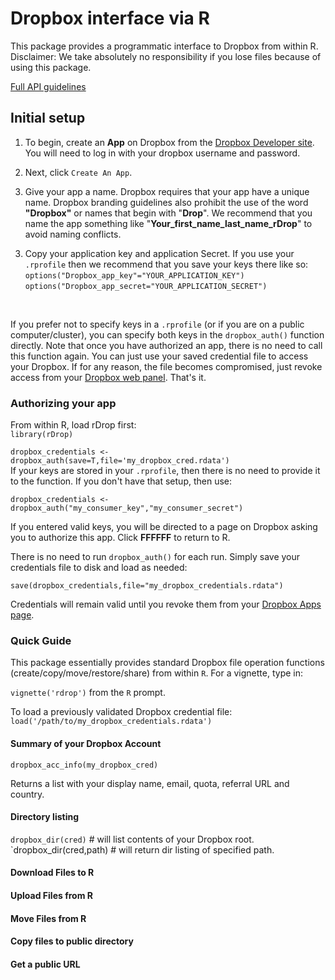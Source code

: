 # Dropbox interface via R

This package provides a  programmatic interface to Dropbox from within R. Disclaimer: We take absolutely no responsibility if you lose files because of using this package.

[Full API guidelines](https://www2.dropbox.com/developers/reference/api)


## Initial setup
1. To begin, create an **App** on Dropbox from the [Dropbox Developer site](https://www2.dropbox.com/developers/apps). You will need to log in with your dropbox username and password.

2. Next, click `Create An App`.

<!-- Screenshot -->


3. Give your app a name. Dropbox requires that your app have a unique name. Dropbox branding guidelines also prohibit the use of the word **"Dropbox"** or names that begin with "**Drop**". We recommend that you name the app something like "**Your_first_name_last_name_rDrop**" to avoid naming conflicts.

<!-- Screenshot -->

3. Copy your application key and application Secret. If you use your `.rprofile` then we recommend that you save your keys there like so: <br>
`options("Dropbox_app_key"="YOUR_APPLICATION_KEY")`<br>
`options("Dropbox_app_secret="YOUR_APPLICATION_SECRET")`
<br>

<!-- Screenshot -->

If you prefer not to specify keys in a `.rprofile` (or if you are on a public computer/cluster), you can specify both keys in the `dropbox_auth()` function directly. Note that once you have authorized an app, there is no need to call this function again. You can just use your saved credential file to access your Dropbox. If for any reason, the file becomes compromised, just revoke access from your [Dropbox web panel](https://www2.dropbox.com/developers/apps).
That's it.

### Authorizing your app
From within R, load rDrop first: <br>
`library(rDrop)`

 `dropbox_credentials <- dropbox_auth(save=T,file='my_dropbox_cred.rdata')`
 <br>
 If your keys are stored in your `.rprofile`, then there is no need to provide it to the function. If you don't have that setup, then use: <br>

 `dropbox_credentials <- dropbox_auth("my_consumer_key","my_consumer_secret")` <br>

 If you entered valid keys, you will be directed to a page on Dropbox asking you to authorize this app. Click **FFFFFF** to return to R.

 There is no need to run `dropbox_auth()` for each run. Simply save your credentials file to disk and load as needed:

 `save(dropbox_credentials,file="my_dropbox_credentials.rdata")`

 Credentials will remain valid until you revoke them from your [Dropbox Apps page](https://www2.dropbox.com/developers/apps).


### Quick Guide
This package essentially provides standard Dropbox file operation functions (create/copy/move/restore/share) from within `R`. For a vignette, type in: <br>

`vignette('rdrop')` from the `R` prompt.

To load a previously validated Dropbox credential file: <br>
`load('/path/to/my_dropbox_credentials.rdata')`

#### Summary of your Dropbox Account

`dropbox_acc_info(my_dropbox_cred)`

Returns a list with your display name, email, quota, referral URL and country.

#### Directory listing

`dropbox_dir(cred)` # will list contents of your Dropbox root.
`dropbox_dir(cred,path) # will return dir listing of specified path.

#### Download Files to R

#### Upload Files from R

#### Move Files from R

#### Copy files to public directory

#### Get a public URL

